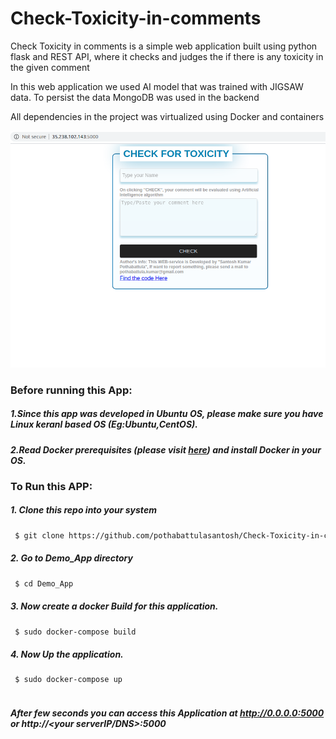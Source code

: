 # Check-Toxicity-in-comments

Check Toxicity in comments is a simple web application built using python flask and REST API, where it checks and judges the if there is any toxicity in the given comment

In this web application we used AI model that was trained with JIGSAW data. To persist the data MongoDB was used in the backend

All dependencies in the project was virtualized using Docker and containers


![alt tag](https://github.com/pothabattulasantosh/Demo_App/blob/master/Screenshot%20from%202020-07-22%2015:21:44.png?raw=true)

### Before running this App:

##### 1.Since this app was developed in Ubuntu OS, please make sure you have Linux keranl based OS (Eg:Ubuntu,CentOS).
##### 2.Read Docker prerequisites (please visit [here](https://docs.docker.com/engine/install/)) and install Docker in your OS.

### To Run this APP:

##### 1. Clone this repo into your system
```bash
 $ git clone https://github.com/pothabattulasantosh/Check-Toxicity-in-comments-WEB-APP.git
 ```
##### 2. Go to Demo_App directory
```bash
 $ cd Demo_App
 ``` 
##### 3. Now create a docker Build for this application.

```bash
 $ sudo docker-compose build
 ``` 
##### 4. Now Up the application.

```bash
 $ sudo docker-compose up
 
``` 
##### After few seconds you can access this Application at http://0.0.0.0:5000 or http://<your serverIP/DNS>:5000



